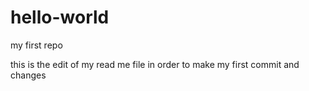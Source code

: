 # hello-world
my first repo

this is the edit of my read me file in order to make my first commit and changes
